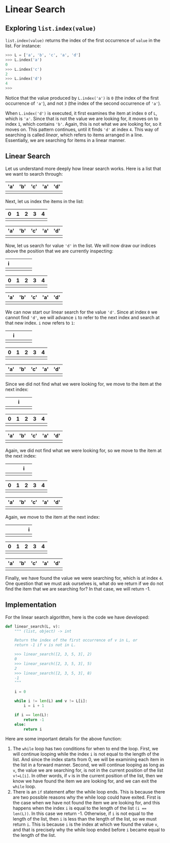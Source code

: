 # Linear Search

## Exploring `list.index(value)`

`list.index(value)` returns the index of the first occurrence of `value` in the list. For instance:

```python
>>> L = ['a', 'b', 'c', 'a', 'd']
>>> L.index('a')
0
>>> L.index('c')
2
>>> L.index('d')
4
>>>
```

Notice that the value produced by `L.index('a')` is `0` (the index of the first occurrence of `'a'`), and not `3` (the index of the second occurrence of `'a'`).

When `L.index('d')` is executed, it first examines the item at index `0` of `L`, which is `'a'`. Since that is not the value we are looking for, it moves on to index `1`, which contains `'b'`. Again, this is not what we are looking for, so it moves on. This pattern continues, until it finds `'d'` at index `4`. This way of searching is called *linear*, which refers to items arranged in a line. Essentially, we are searching for items in a linear manner.

## Linear Search

Let us understand more deeply how linear search works. Here is a list that we want to search through:

| 'a'  | 'b'  | 'c'  | 'a'  | 'd'  |
| ---- | ---- | ---- | ---- | ---- |
|      |      |      |      |      |

Next, let us index the items in the list:

| 0    | 1    | 2    | 3    | 4    |
| ---- | ---- | ---- | ---- | ---- |
|      |      |      |      |      |

| 'a'  | 'b'  | 'c'  | 'a'  | 'd'  |
| ---- | ---- | ---- | ---- | ---- |
|      |      |      |      |      |

Now, let us search for value `'d'` in the list. We will now draw our indices above the position that we are currently inspecting:

| i    |      |      |      |      |
| ---- | ---- | ---- | ---- | ---- |
|      |      |      |      |      |

| 0    | 1    | 2    | 3    | 4    |
| ---- | ---- | ---- | ---- | ---- |
|      |      |      |      |      |

| 'a'  | 'b'  | 'c'  | 'a'  | 'd'  |
| ---- | ---- | ---- | ---- | ---- |
|      |      |      |      |      |

We can now start our linear search for the value `'d'`. Since at index `0` we cannot find `'d'`, we will advance `i` to refer to the next index and search at that new index. `i` now refers to `1`:

|      | i    |      |      |      |
| ---- | ---- | ---- | ---- | ---- |
|      |      |      |      |      |

| 0    | 1    | 2    | 3    | 4    |
| ---- | ---- | ---- | ---- | ---- |
|      |      |      |      |      |

| 'a'  | 'b'  | 'c'  | 'a'  | 'd'  |
| ---- | ---- | ---- | ---- | ---- |
|      |      |      |      |      |

Since we did not find what we were looking for, we move to the item at the next index:

|      |      | i    |      |      |
| ---- | ---- | ---- | ---- | ---- |
|      |      |      |      |      |

| 0    | 1    | 2    | 3    | 4    |
| ---- | ---- | ---- | ---- | ---- |
|      |      |      |      |      |

| 'a'  | 'b'  | 'c'  | 'a'  | 'd'  |
| ---- | ---- | ---- | ---- | ---- |
|      |      |      |      |      |

Again, we did not find what we were looking for, so we move to the item at the next index:

|      |      |      | i    |      |
| ---- | ---- | ---- | ---- | ---- |
|      |      |      |      |      |

| 0    | 1    | 2    | 3    | 4    |
| ---- | ---- | ---- | ---- | ---- |
|      |      |      |      |      |

| 'a'  | 'b'  | 'c'  | 'a'  | 'd'  |
| ---- | ---- | ---- | ---- | ---- |
|      |      |      |      |      |

Again, we move to the item at the next index:

|      |      |      |      | i    |
| ---- | ---- | ---- | ---- | ---- |
|      |      |      |      |      |

| 0    | 1    | 2    | 3    | 4    |
| ---- | ---- | ---- | ---- | ---- |
|      |      |      |      |      |

| 'a'  | 'b'  | 'c'  | 'a'  | 'd'  |
| ---- | ---- | ---- | ---- | ---- |
|      |      |      |      |      |

Finally, we have found the value we were searching for, which is at index `4`. One question that we must ask ourselves is, what do we return if we do not find the item that we are searching for? In that case, we will return -1.

## Implementation

For the linear search algorithm, here is the code we have developed:

```python
def linear_search(L, v):
    """ (list, object) -> int

    Return the index of the first occurrence of v in L, or
    return -1 if v is not in L.

    >>> linear_search([2, 3, 5, 3], 2)
    0
    >>> linear_search([2, 3, 5, 3], 5)
    2
    >>> linear_search([2, 3, 5, 3], 8)
    -1
    """

    i = 0

    while i != len(L) and v != L[i]:
        i = i + 1

    if i == len(L):
        return -1
    else:
        return i
```

Here are some important details for the above function:

1. The `while` loop has two conditions for when to end the loop. First, we will continue looping while the index `i` is not equal to the length of the list. And since the index starts from 0, we will be examining each item in the list in a forward manner. Second, we will continue looping as long as `v`, the value we are searching for, is not in the current position of the list `v!=L[i]`. In other words, if `v` is in the current position of the list, then we know we have found the item we are looking for, and we can exit the `while` loop.
2. There is an `if` statement after the while loop ends. This is because there are two possible reasons why the while loop could have exited. First is the case when we have not found the item we are looking for, and this happens when the index `i` is equal to the length of the list `(i == len(L))`. In this case we return -1. Otherwise, if `i` is not equal to the length of the list, then `i` is less than the length of the list, so we must return `i`. This is because `i` is the index at which we found the value `v`, and that is precisely why the while loop ended before `i` became equal to the length of the list.
